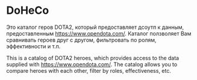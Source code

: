 # DoHeCo
Это каталог геров DOTA2, который предоставляет дсоутп к данным, предоставленным https://www.opendota.com/. Каталог ползволяет Вам сравнивать героев друг с другом, фильтровать по ролям, эффективности и т.п.

This is a catalog of DOTA2 heroes, which provides access to the data supplied with https://www.opendota.com/. The catalog allows you to compare heroes with each other, filter by roles, effectiveness, etc.

